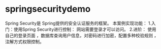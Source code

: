 # springsecuritydemo
Spring Security是 Spring提供的安全认证服务的框架。
本案例实现功能：
1.入门：使用Spring Security进行控制： 网站需要登录才可以访问。
2.进阶： 使用自己的登录页面 ，数据库查询用户信息，对密码进行加密，配置多种校验规则 ，注解方式权限控制。
